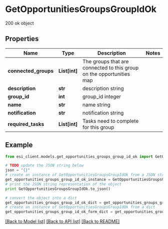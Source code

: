 # GetOpportunitiesGroupsGroupIdOk

200 ok object

## Properties

Name | Type | Description | Notes
------------ | ------------- | ------------- | -------------
**connected_groups** | **List[int]** | The groups that are connected to this group on the opportunities map | 
**description** | **str** | description string | 
**group_id** | **int** | group_id integer | 
**name** | **str** | name string | 
**notification** | **str** | notification string | 
**required_tasks** | **List[int]** | Tasks need to complete for this group | 

## Example

```python
from esi_client.models.get_opportunities_groups_group_id_ok import GetOpportunitiesGroupsGroupIdOk

# TODO update the JSON string below
json = "{}"
# create an instance of GetOpportunitiesGroupsGroupIdOk from a JSON string
get_opportunities_groups_group_id_ok_instance = GetOpportunitiesGroupsGroupIdOk.from_json(json)
# print the JSON string representation of the object
print GetOpportunitiesGroupsGroupIdOk.to_json()

# convert the object into a dict
get_opportunities_groups_group_id_ok_dict = get_opportunities_groups_group_id_ok_instance.to_dict()
# create an instance of GetOpportunitiesGroupsGroupIdOk from a dict
get_opportunities_groups_group_id_ok_form_dict = get_opportunities_groups_group_id_ok.from_dict(get_opportunities_groups_group_id_ok_dict)
```
[[Back to Model list]](../README.md#documentation-for-models) [[Back to API list]](../README.md#documentation-for-api-endpoints) [[Back to README]](../README.md)


